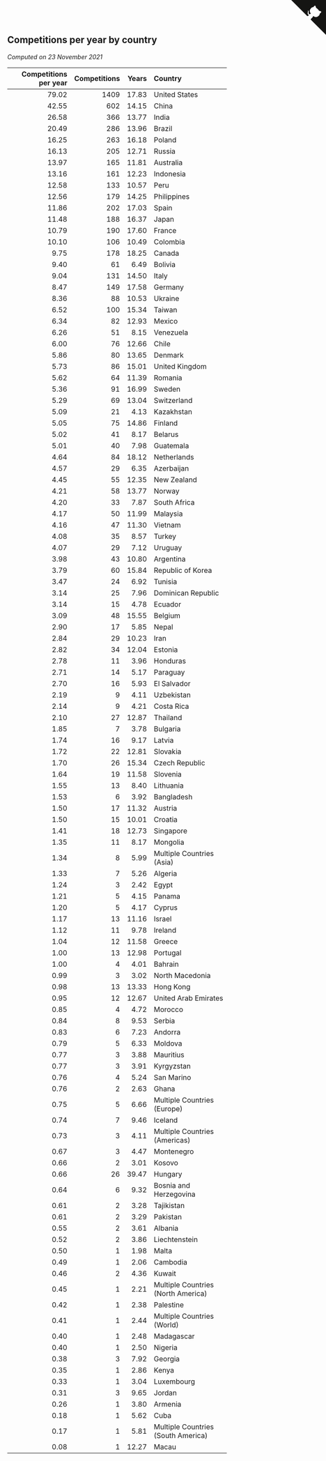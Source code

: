 ## Competitions per year by country

*Computed on 23 November 2021*

| Competitions per year | Competitions | Years | Country |
| ---: | ---: | ---: | :--- |
| 79.02 | 1409 | 17.83 | United States |
| 42.55 | 602 | 14.15 | China |
| 26.58 | 366 | 13.77 | India |
| 20.49 | 286 | 13.96 | Brazil |
| 16.25 | 263 | 16.18 | Poland |
| 16.13 | 205 | 12.71 | Russia |
| 13.97 | 165 | 11.81 | Australia |
| 13.16 | 161 | 12.23 | Indonesia |
| 12.58 | 133 | 10.57 | Peru |
| 12.56 | 179 | 14.25 | Philippines |
| 11.86 | 202 | 17.03 | Spain |
| 11.48 | 188 | 16.37 | Japan |
| 10.79 | 190 | 17.60 | France |
| 10.10 | 106 | 10.49 | Colombia |
| 9.75 | 178 | 18.25 | Canada |
| 9.40 | 61 | 6.49 | Bolivia |
| 9.04 | 131 | 14.50 | Italy |
| 8.47 | 149 | 17.58 | Germany |
| 8.36 | 88 | 10.53 | Ukraine |
| 6.52 | 100 | 15.34 | Taiwan |
| 6.34 | 82 | 12.93 | Mexico |
| 6.26 | 51 | 8.15 | Venezuela |
| 6.00 | 76 | 12.66 | Chile |
| 5.86 | 80 | 13.65 | Denmark |
| 5.73 | 86 | 15.01 | United Kingdom |
| 5.62 | 64 | 11.39 | Romania |
| 5.36 | 91 | 16.99 | Sweden |
| 5.29 | 69 | 13.04 | Switzerland |
| 5.09 | 21 | 4.13 | Kazakhstan |
| 5.05 | 75 | 14.86 | Finland |
| 5.02 | 41 | 8.17 | Belarus |
| 5.01 | 40 | 7.98 | Guatemala |
| 4.64 | 84 | 18.12 | Netherlands |
| 4.57 | 29 | 6.35 | Azerbaijan |
| 4.45 | 55 | 12.35 | New Zealand |
| 4.21 | 58 | 13.77 | Norway |
| 4.20 | 33 | 7.87 | South Africa |
| 4.17 | 50 | 11.99 | Malaysia |
| 4.16 | 47 | 11.30 | Vietnam |
| 4.08 | 35 | 8.57 | Turkey |
| 4.07 | 29 | 7.12 | Uruguay |
| 3.98 | 43 | 10.80 | Argentina |
| 3.79 | 60 | 15.84 | Republic of Korea |
| 3.47 | 24 | 6.92 | Tunisia |
| 3.14 | 25 | 7.96 | Dominican Republic |
| 3.14 | 15 | 4.78 | Ecuador |
| 3.09 | 48 | 15.55 | Belgium |
| 2.90 | 17 | 5.85 | Nepal |
| 2.84 | 29 | 10.23 | Iran |
| 2.82 | 34 | 12.04 | Estonia |
| 2.78 | 11 | 3.96 | Honduras |
| 2.71 | 14 | 5.17 | Paraguay |
| 2.70 | 16 | 5.93 | El Salvador |
| 2.19 | 9 | 4.11 | Uzbekistan |
| 2.14 | 9 | 4.21 | Costa Rica |
| 2.10 | 27 | 12.87 | Thailand |
| 1.85 | 7 | 3.78 | Bulgaria |
| 1.74 | 16 | 9.17 | Latvia |
| 1.72 | 22 | 12.81 | Slovakia |
| 1.70 | 26 | 15.34 | Czech Republic |
| 1.64 | 19 | 11.58 | Slovenia |
| 1.55 | 13 | 8.40 | Lithuania |
| 1.53 | 6 | 3.92 | Bangladesh |
| 1.50 | 17 | 11.32 | Austria |
| 1.50 | 15 | 10.01 | Croatia |
| 1.41 | 18 | 12.73 | Singapore |
| 1.35 | 11 | 8.17 | Mongolia |
| 1.34 | 8 | 5.99 | Multiple Countries (Asia) |
| 1.33 | 7 | 5.26 | Algeria |
| 1.24 | 3 | 2.42 | Egypt |
| 1.21 | 5 | 4.15 | Panama |
| 1.20 | 5 | 4.17 | Cyprus |
| 1.17 | 13 | 11.16 | Israel |
| 1.12 | 11 | 9.78 | Ireland |
| 1.04 | 12 | 11.58 | Greece |
| 1.00 | 13 | 12.98 | Portugal |
| 1.00 | 4 | 4.01 | Bahrain |
| 0.99 | 3 | 3.02 | North Macedonia |
| 0.98 | 13 | 13.33 | Hong Kong |
| 0.95 | 12 | 12.67 | United Arab Emirates |
| 0.85 | 4 | 4.72 | Morocco |
| 0.84 | 8 | 9.53 | Serbia |
| 0.83 | 6 | 7.23 | Andorra |
| 0.79 | 5 | 6.33 | Moldova |
| 0.77 | 3 | 3.88 | Mauritius |
| 0.77 | 3 | 3.91 | Kyrgyzstan |
| 0.76 | 4 | 5.24 | San Marino |
| 0.76 | 2 | 2.63 | Ghana |
| 0.75 | 5 | 6.66 | Multiple Countries (Europe) |
| 0.74 | 7 | 9.46 | Iceland |
| 0.73 | 3 | 4.11 | Multiple Countries (Americas) |
| 0.67 | 3 | 4.47 | Montenegro |
| 0.66 | 2 | 3.01 | Kosovo |
| 0.66 | 26 | 39.47 | Hungary |
| 0.64 | 6 | 9.32 | Bosnia and Herzegovina |
| 0.61 | 2 | 3.28 | Tajikistan |
| 0.61 | 2 | 3.29 | Pakistan |
| 0.55 | 2 | 3.61 | Albania |
| 0.52 | 2 | 3.86 | Liechtenstein |
| 0.50 | 1 | 1.98 | Malta |
| 0.49 | 1 | 2.06 | Cambodia |
| 0.46 | 2 | 4.36 | Kuwait |
| 0.45 | 1 | 2.21 | Multiple Countries (North America) |
| 0.42 | 1 | 2.38 | Palestine |
| 0.41 | 1 | 2.44 | Multiple Countries (World) |
| 0.40 | 1 | 2.48 | Madagascar |
| 0.40 | 1 | 2.50 | Nigeria |
| 0.38 | 3 | 7.92 | Georgia |
| 0.35 | 1 | 2.86 | Kenya |
| 0.33 | 1 | 3.04 | Luxembourg |
| 0.31 | 3 | 9.65 | Jordan |
| 0.26 | 1 | 3.80 | Armenia |
| 0.18 | 1 | 5.62 | Cuba |
| 0.17 | 1 | 5.81 | Multiple Countries (South America) |
| 0.08 | 1 | 12.27 | Macau |


<a href="https://github.com/jonatanklosko/wca_statistics" class="github-corner" aria-label="View source on Github"><svg width="80" height="80" viewBox="0 0 250 250" style="fill:#151513; color:#fff; position: absolute; top: 0; border: 0; right: 0;" aria-hidden="true"><path d="M0,0 L115,115 L130,115 L142,142 L250,250 L250,0 Z"></path><path d="M128.3,109.0 C113.8,99.7 119.0,89.6 119.0,89.6 C122.0,82.7 120.5,78.6 120.5,78.6 C119.2,72.0 123.4,76.3 123.4,76.3 C127.3,80.9 125.5,87.3 125.5,87.3 C122.9,97.6 130.6,101.9 134.4,103.2" fill="currentColor" style="transform-origin: 130px 106px;" class="octo-arm"></path><path d="M115.0,115.0 C114.9,115.1 118.7,116.5 119.8,115.4 L133.7,101.6 C136.9,99.2 139.9,98.4 142.2,98.6 C133.8,88.0 127.5,74.4 143.8,58.0 C148.5,53.4 154.0,51.2 159.7,51.0 C160.3,49.4 163.2,43.6 171.4,40.1 C171.4,40.1 176.1,42.5 178.8,56.2 C183.1,58.6 187.2,61.8 190.9,65.4 C194.5,69.0 197.7,73.2 200.1,77.6 C213.8,80.2 216.3,84.9 216.3,84.9 C212.7,93.1 206.9,96.0 205.4,96.6 C205.1,102.4 203.0,107.8 198.3,112.5 C181.9,128.9 168.3,122.5 157.7,114.1 C157.9,116.9 156.7,120.9 152.7,124.9 L141.0,136.5 C139.8,137.7 141.6,141.9 141.8,141.8 Z" fill="currentColor" class="octo-body"></path></svg></a><style>.github-corner:hover .octo-arm{animation:octocat-wave 560ms ease-in-out}@keyframes octocat-wave{0%,100%{transform:rotate(0)}20%,60%{transform:rotate(-25deg)}40%,80%{transform:rotate(10deg)}}@media (max-width:500px){.github-corner:hover .octo-arm{animation:none}.github-corner .octo-arm{animation:octocat-wave 560ms ease-in-out}}</style>
